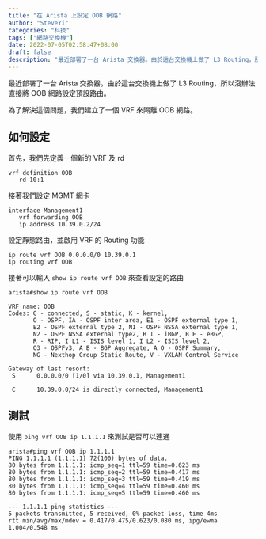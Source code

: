 ```yaml
---
title: "在 Arista 上設定 OOB 網路"
author: "SteveYi"
categories: "科技"
tags: ["網路交換機"]
date: 2022-07-05T02:58:47+08:00
draft: false
description: "最近部署了一台 Arista 交換器。由於這台交換機上做了 L3 Routing，所以沒辦法直接將 OOB 網路設定預設路..."
---
```


最近部署了一台 Arista 交換器。由於這台交換機上做了 L3 Routing，所以沒辦法直接將 OOB 網路設定預設路由。

為了解決這個問題，我們建立了一個 VRF 來隔離 OOB 網路。

## 如何設定

首先，我們先定義一個新的 VRF 及 rd

```
vrf definition OOB
   rd 10:1
```

接著我們設定 MGMT 網卡

```
interface Management1
   vrf forwarding OOB
   ip address 10.39.0.2/24
```

設定靜態路由，並啟用 VRF 的 Routing 功能

```
ip route vrf OOB 0.0.0.0/0 10.39.0.1
ip routing vrf OOB
```

接著可以輸入 `show ip route vrf OOB` 來查看設定的路由

```
arista#show ip route vrf OOB

VRF name: OOB
Codes: C - connected, S - static, K - kernel, 
       O - OSPF, IA - OSPF inter area, E1 - OSPF external type 1,
       E2 - OSPF external type 2, N1 - OSPF NSSA external type 1,
       N2 - OSPF NSSA external type2, B I - iBGP, B E - eBGP,
       R - RIP, I L1 - ISIS level 1, I L2 - ISIS level 2,
       O3 - OSPFv3, A B - BGP Aggregate, A O - OSPF Summary,
       NG - Nexthop Group Static Route, V - VXLAN Control Service

Gateway of last resort:
 S      0.0.0.0/0 [1/0] via 10.39.0.1, Management1

 C      10.39.0.0/24 is directly connected, Management1
```

## 測試

使用 `ping vrf OOB ip 1.1.1.1` 來測試是否可以連通

```
arista#ping vrf OOB ip 1.1.1.1 
PING 1.1.1.1 (1.1.1.1) 72(100) bytes of data.
80 bytes from 1.1.1.1: icmp_seq=1 ttl=59 time=0.623 ms
80 bytes from 1.1.1.1: icmp_seq=2 ttl=59 time=0.417 ms
80 bytes from 1.1.1.1: icmp_seq=3 ttl=59 time=0.419 ms
80 bytes from 1.1.1.1: icmp_seq=4 ttl=59 time=0.460 ms
80 bytes from 1.1.1.1: icmp_seq=5 ttl=59 time=0.460 ms

--- 1.1.1.1 ping statistics ---
5 packets transmitted, 5 received, 0% packet loss, time 4ms
rtt min/avg/max/mdev = 0.417/0.475/0.623/0.080 ms, ipg/ewma 1.004/0.548 ms
```
